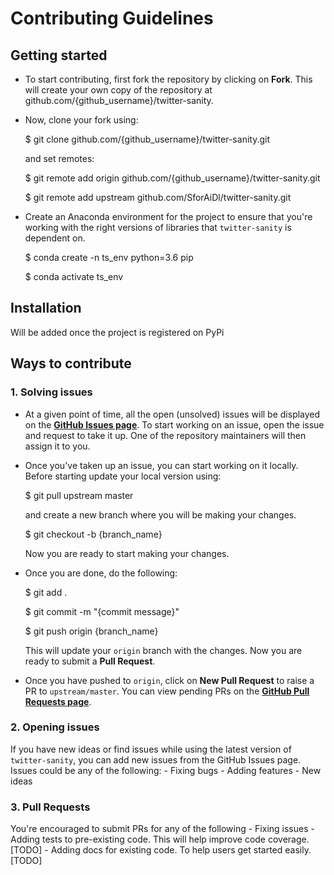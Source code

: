 # Contributing Guidelines

## Getting started
- To start contributing, first fork the repository by clicking on **Fork**. This will create your own copy of the repository at github.com/{github_username}/twitter-sanity.
- Now, clone your fork using:
    
    $ git clone github.com/{github_username}/twitter-sanity.git

    and set remotes:

    $ git remote add origin github.com/{github_username}/twitter-sanity.git

    $ git remote add upstream github.com/SforAiDl/twitter-sanity.git
- Create an Anaconda environment for the project to ensure that you're working with the right versions of libraries that `twitter-sanity` is dependent on.

    $ conda create -n ts_env python=3.6 pip

    $ conda activate ts_env

## Installation
Will be added once the project is registered on PyPi

## Ways to contribute
### 1. Solving issues

- At a given point of time, all the open (unsolved) issues will be displayed on the **[GitHub Issues page](https://github.com/SforAiDl/twitter-sanity/issues)**. To start working on an issue, open the issue and request to take it up. One of the repository maintainers will then assign it to you. 

- Once you've taken up an issue, you can start working on it locally. Before starting update your local version using:

    $ git pull upstream master

    and create a new branch where you will be making your changes.

    $ git checkout -b {branch_name}

    Now you are ready to start making your changes.

- Once you are done, do the following:

    $ git add .

    $ git commit -m "{commit message}"

    $ git push origin {branch_name}

    This will update your `origin` branch with the changes. Now you are ready to submit a **Pull Request**.

- Once you have pushed to `origin`, click on **New Pull Request** to raise a PR to `upstream/master`. You can view pending PRs on the **[GitHub Pull Requests page](https://github.com/SforAiDl/twitter-sanity/pulls)**.

### 2. Opening issues
If you have new ideas or find issues while using the latest version of `twitter-sanity`, you can add new issues from the GitHub Issues page. Issues could be any of the following:
    - Fixing bugs
    - Adding features
    - New ideas

### 3. Pull Requests
You're encouraged to submit PRs for any of the following
    - Fixing issues
    - Adding tests to pre-existing code. This will help improve code coverage. [TODO]
    - Adding docs for existing code. To help users get started easily. [TODO]
